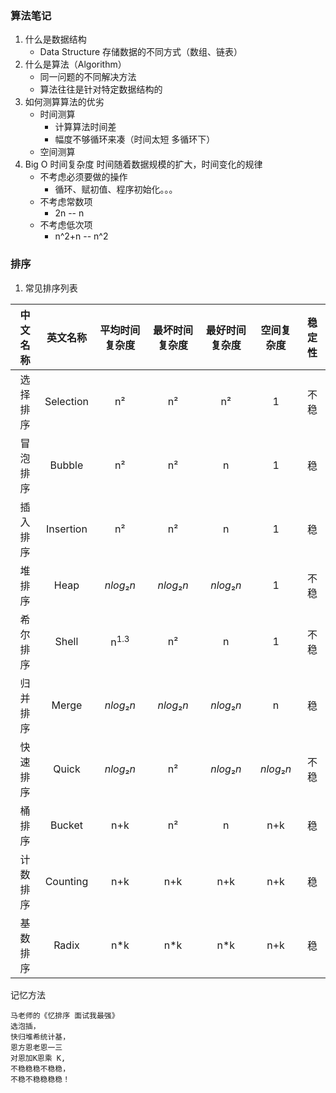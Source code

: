 ### 算法笔记

1. 什么是数据结构
    + Data Structure 存储数据的不同方式（数组、链表）
2. 什么是算法（Algorithm）
    + 同一问题的不同解决方法
    + 算法往往是针对特定数据结构的
3. 如何测算算法的优劣
    + 时间测算
        * 计算算法时间差
        * 幅度不够循环来凑（时间太短 多循环下）
    + 空间测算
4. Big O 时间复杂度 时间随着数据规模的扩大，时间变化的规律
    + 不考虑必须要做的操作
        * 循环、赋初值、程序初始化。。。
    + 不考虑常数项
        * 2n -- n
    + 不考虑低次项
        * n^2+n -- n^2
### 排序
1. 常见排序列表

| 中文名称 | 英文名称  | 平均时间复杂度  | 最坏时间复杂度 | 最好时间复杂度 | 空间复杂度 | 稳定性 |
| :------: | :-------: | :-------------: | :------------: | :------------: | :--------: | :----: |
| 选择排序 | Selection |       n²        |       n²       |       n²       |     1      |  不稳  |
| 冒泡排序 |  Bubble   |       n²        |       n²       |       n        |     1      |   稳   |
| 插入排序 | Insertion |       n²        |       n²       |       n        |     1      |   稳   |
|  堆排序  |   Heap    |   *nlog*₂*n*    |   *nlog*₂*n*   |   *nlog*₂*n*   |     1      |  不稳  |
| 希尔排序 |   Shell   | n<sup>1.3</sup> |       n²       |       n        |     1      |  不稳  |
| 归并排序 |   Merge   |   *nlog*₂*n*    |   *nlog*₂*n*   |   *nlog*₂*n*   |     n      |   稳   |
| 快速排序 |   Quick   |   *nlog*₂*n*    |       n²       |   *nlog*₂*n*   | *nlog*₂*n* |  不稳  |
|  桶排序  |  Bucket   |       n+k       |       n²       |       n        |    n+k     |   稳   |
| 计数排序 | Counting  |       n+k       |      n+k       |      n+k       |    n+k     |   稳   |
| 基数排序 |   Radix   |       n*k       |      n*k       |      n*k       |    n+k     |   稳   |

记忆方法
    
    马老师的《忆排序 面试我最强》
    选泡插，
    快归堆希统计基，
    恩方恩老恩一三
    对恩加K恩乘 K,
    不稳稳稳不稳稳，
    不稳不稳稳稳稳！
    